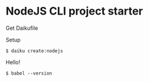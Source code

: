 NodeJS CLI project starter
===========================

Get Daikufile 


Setup

    $ daiku create:nodejs

Hello! 

    $ babel --version
    
